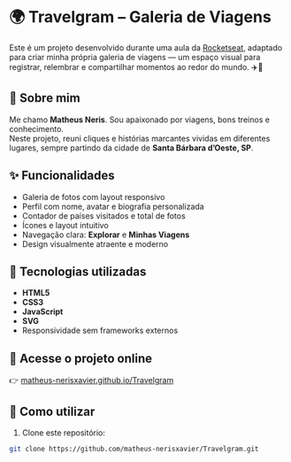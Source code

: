 # 🌍 Travelgram – Galeria de Viagens

Este é um projeto desenvolvido durante uma aula da [Rocketseat](https://rocketseat.com.br/), adaptado para criar minha própria galeria de viagens — um espaço visual para registrar, relembrar e compartilhar momentos ao redor do mundo. ✈️📸

## 👤 Sobre mim

Me chamo **Matheus Neris**. Sou apaixonado por viagens, bons treinos e conhecimento.  
Neste projeto, reuni cliques e histórias marcantes vividas em diferentes lugares, sempre partindo da cidade de **Santa Bárbara d’Oeste, SP**.

## ✨ Funcionalidades

- Galeria de fotos com layout responsivo  
- Perfil com nome, avatar e biografia personalizada  
- Contador de países visitados e total de fotos  
- Ícones e layout intuitivo  
- Navegação clara: **Explorar** e **Minhas Viagens**  
- Design visualmente atraente e moderno

## 🧪 Tecnologias utilizadas

- **HTML5**
- **CSS3**
- **JavaScript**
- **SVG**
- Responsividade sem frameworks externos

## 🔗 Acesse o projeto online

👉 [matheus-nerisxavier.github.io/Travelgram](https://matheus-nerisxavier.github.io/Travelgram/)

## 📂 Como utilizar

1. Clone este repositório:
```bash
git clone https://github.com/matheus-nerisxavier/Travelgram.git
